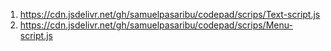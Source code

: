 <ol>
<li><a href="https://cdn.jsdelivr.net/gh/samuelpasaribu/codepad/scrips/Text-script.js">https://cdn.jsdelivr.net/gh/samuelpasaribu/codepad/scrips/Text-script.js</a></li>
<li><a href="https://cdn.jsdelivr.net/gh/samuelpasaribu/codepad/scrips/Menu-script.js">https://cdn.jsdelivr.net/gh/samuelpasaribu/codepad/scrips/Menu-script.js</a></li>
</ol>
